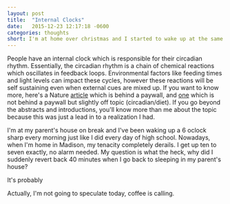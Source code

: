 ```yaml
---
layout: post
title:  "Internal Clocks"
date:   2015-12-23 12:17:18 -0600
categories: thoughts
short: I'm at home over christmas and I started to wake up at the same time I would in high school. I wonder if we're cued by our enviroment for certain things.
---
```


People have an internal clock which is responsible for their circadian rhythm. Essentially, the circadian rhythm is a chain of chemical reactions which oscillates in feedback loops. Environmental factors like feeding times and light levels can impact these cycles, however these reactions will be self sustaining even when external cues are mixed up. If you want to know more, here's a Nature <a href="http://www.nature.com/nature/journal/v491/n7424/full/nature11704.html">article</a> which is behind a paywall, and <a href="http://www.weizmann.ac.il/Biological_Chemistry/Asher/sites/Biological_Chemistry.Asher/files/adamovich_et_al._cell_metabolism_2014.pdf">one</a> which is not behind a paywall but slightly off topic (circadian/diet). If you go beyond the abstracts and introductions, you'll know more than me about the topic because this was just a lead in to a realization I had.

I'm at my parent's house on break and I've been waking up a 6 oclock sharp every morning just like I did every day of high school. Nowadays, when I'm home in Madison, my tenacity completely derails. I get up ten to seven exactly, no alarm needed. My question is what the heck, why did I suddenly revert back 40 minutes when I go back to sleeping in my parent's house?

It's probably 

Actually, I'm not going to speculate today, coffee is calling.